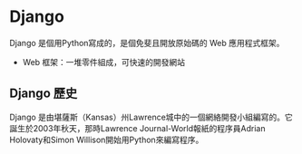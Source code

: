 # Django

Django 是個用Python寫成的，是個免斐且開放原始碼的 Web 應用程式框架。
 + Web 框架：一堆零件組成，可快速的開發網站

## Django 歷史

Django 是由堪薩斯（Kansas）州Lawrence城中的一個網絡開發小組編寫的。它誕生於2003年秋天，那時Lawrence Journal-World報紙的程序員Adrian Holovaty和Simon Willison開始用Python來編寫程序。